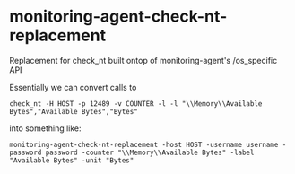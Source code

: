 # monitoring-agent-check-nt-replacement
Replacement for check_nt built ontop of monitoring-agent's /os_specific API

Essentially we can convert calls to 
```
check_nt -H HOST -p 12489 -v COUNTER -l -l "\\Memory\\Available Bytes","Available Bytes","Bytes"
``` 

into something like:

```
monitoring-agent-check-nt-replacement -host HOST -username username -password password -counter "\\Memory\\Available Bytes" -label "Available Bytes" -unit "Bytes" 
```
